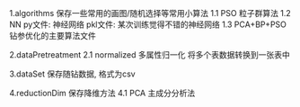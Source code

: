 1.algorithms
    保存一些常用的画图/随机选择等常用小算法
    1.1 PSO
        粒子群算法
    1.2 NN
        py文件:   神经网络
        pkl文件:  某次训练觉得不错的神经网络
    1.3 PCA+BP+PSO
        钻参优化的主要算法文件

2.dataPretreatment
    2.1 normalized
        多属性归一化
        将多个表数据转换到一张表中

3.dataSet
    保存随钻数据, 格式为csv

4.reductionDim
    保存降维方法
    4.1 PCA
        主成分分析法
